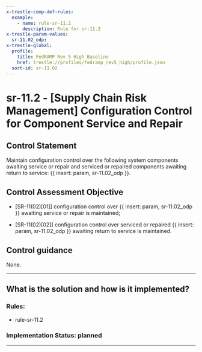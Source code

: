 ```yaml
---
x-trestle-comp-def-rules:
  example:
    - name: rule-sr-11.2
      description: Rule for sr-11.2
x-trestle-param-values:
  sr-11.02_odp:
x-trestle-global:
  profile:
    title: FedRAMP Rev 5 High Baseline
    href: trestle://profiles/fedramp_rev5_high/profile.json
  sort-id: sr-11.02
---
```


# sr-11.2 - \[Supply Chain Risk Management\] Configuration Control for Component Service and Repair

## Control Statement

Maintain configuration control over the following system components awaiting service or repair and serviced or repaired components awaiting return to service: {{ insert: param, sr-11.02_odp }}.

## Control Assessment Objective

- \[SR-11(02)[01]\] configuration control over {{ insert: param, sr-11.02_odp }} awaiting service or repair is maintained;

- \[SR-11(02)[02]\] configuration control over serviced or repaired {{ insert: param, sr-11.02_odp }} awaiting return to service is maintained.

## Control guidance

None.

______________________________________________________________________

## What is the solution and how is it implemented?

<!-- For implementation status enter one of: implemented, partial, planned, alternative, not-applicable -->

<!-- Note that the list of rules under ### Rules: is read-only and changes will not be captured after assembly to JSON -->

<!-- Add control implementation description here for control: sr-11.2 -->

### Rules:

  - rule-sr-11.2

### Implementation Status: planned

______________________________________________________________________
